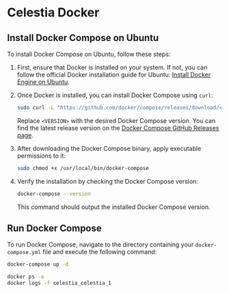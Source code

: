 # Celestia Docker

## Install Docker Compose on Ubuntu

To install Docker Compose on Ubuntu, follow these steps:

1. First, ensure that Docker is installed on your system. If not, you can follow the official Docker installation guide for Ubuntu: [Install Docker Engine on Ubuntu](https://docs.docker.com/engine/install/ubuntu/).

2. Once Docker is installed, you can install Docker Compose using `curl`:

    ```bash
    sudo curl -L "https://github.com/docker/compose/releases/download/<VERSION>/docker-compose-$(uname -s)-$(uname -m)" -o /usr/local/bin/docker-compose
    ```

    Replace `<VERSION>` with the desired Docker Compose version. You can find the latest release version on the [Docker Compose GitHub Releases page](https://github.com/docker/compose/releases).

3. After downloading the Docker Compose binary, apply executable permissions to it:

    ```bash
    sudo chmod +x /usr/local/bin/docker-compose
    ```

4. Verify the installation by checking the Docker Compose version:

    ```bash
    docker-compose --version
    ```

    This command should output the installed Docker Compose version.

## Run Docker Compose

To run Docker Compose, navigate to the directory containing your `docker-compose.yml` file and execute the following command:

```bash
docker-compose up -d

docker ps -a
docker logs -f celestia_celestia_1 
```
